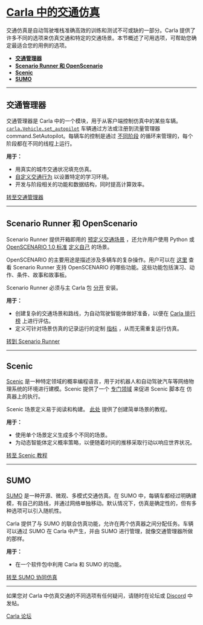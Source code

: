 # [Carla 中的交通仿真](https://carla.readthedocs.io/en/latest/ts_traffic_simulation_overview/) 

交通仿真是自动驾驶堆栈准确高效的训练和测试不可或缺的一部分。Carla 提供了许多不同的选项来仿真交通和特定的交通场景。本节概述了可用选项，可帮助您确定最适合您的用例的选项。

- [__交通管理器__](#traffic-manager)
- [__Scenario Runner 和 OpenScenario__](#scenario-runner-and-openscenario)
- [__Scenic__](#scenic)
- [__SUMO__](#sumo)

---

## 交通管理器

交通管理器是 Carla 中的一个模块，用于从客户端控制仿真中的某些车辆。[`carla.Vehicle.set_autopilot`](https://carla.readthedocs.io/en/latest/python_api/#carla.Vehicle.set_autopilot) 车辆通过方法或注册到流量管理器command.SetAutopilot。每辆车的控制是通过 [不同阶段](adv_traffic_manager.md#stages) 的循环来管理的，每个阶段都在不同的线程上运行。

__用于：__

- 用真实的城市交通状况填充仿真。
- [自定义交通行为](adv_traffic_manager.md#general-considerations) 以设置特定的学习环境。 
- 开发与阶段相关的功能和数据结构，同时提高计算效率。

<div class="build-buttons">
<p>
<a href="https://carla.readthedocs.io/en/latest/adv_traffic_manager/" target="_blank" class="btn btn-neutral" title="Go to Traffic Manager">
转至交通管理器</a>
</p>
</div>

---

## Scenario Runner 和 OpenScenario

Scenario Runner 提供开箱即用的 [预定义交通场景](https://carla-scenariorunner.readthedocs.io/en/latest/list_of_scenarios/) ，还允许用户使用 Python 或 [OpenSCENARIO 1.0 标准](https://releases.asam.net/OpenSCENARIO/1.0.0/ASAM_OpenSCENARIO_BS-1-2_User-Guide_V1-0-0.html#_foreword) [定义自己](https://carla-scenariorunner.readthedocs.io/en/latest/creating_new_scenario/) 的场景。

OpenSCENARIO 的主要用途是描述涉及多辆车的复杂操作。用户可以在 [这里](https://carla-scenariorunner.readthedocs.io/en/latest/openscenario_support/) 查看 Scenario Runner 支持 OpenSCENARIO 的哪些功能。这些功能包括演习、动作、条件、故事和故事板。

Scenario Runner 必须与主 Carla 包 [分开](https://github.com/carla-simulator/scenario_runner) 安装。

__用于：__

- 创建复杂的交通场景和路线，为自动驾驶智能体做好准备，以便在 [Carla 排行榜](https://leaderboard.carla.org/) 上进行评估。
- 定义可针对场景仿真的记录运行的定制 [指标](https://carla-scenariorunner.readthedocs.io/en/latest/metrics_module/) ，从而无需重复运行仿真。

<div class="build-buttons">
<p>
<a href="https://carla-scenariorunner.readthedocs.io" target="_blank" class="btn btn-neutral" title="Go to Scenario Runner">
转到 Scenario Runner</a>
</p>
</div>

---



## Scenic

[Scenic](https://scenic-lang.readthedocs.io) 是一种特定领域的概率编程语言，用于对机器人和自动驾驶汽车等网络物理系统的环境进行建模。Scenic 提供了一个 [专门领域](https://scenic-lang.readthedocs.io/en/latest/modules/scenic.simulators.carla.html) 来促进 Scenic 脚本在 仿真器上的执行。

Scenic 场景定义易于阅读和构建。 [此处](tuto_G_scenic.md) 提供了创建简单场景的教程。

__用于：__

- 使用单个场景定义生成多个不同的场景。
- 为动态智能体定义概率策略，以便随着时间的推移采取行动以响应世界状况。

<div class="build-buttons">
<p>
<a href="https://carla.readthedocs.io/en/latest/tuto_G_scenic/" target="_blank" class="btn btn-neutral" title="Go to Scenic Tutorial">
转至 Scenic 教程</a>
</p>
</div>

---

## SUMO

[SUMO](https://sumo.dlr.de/docs/SUMO_at_a_Glance.html) 是一种开源、微观、多模式交通仿真。在 SUMO 中，每辆车都经过明确建模，有自己的路线，并通过网络单独移动。默认情况下，仿真是确定性的，但有多种选项可以引入随机性。

Carla 提供了与 SUMO 的联合仿真功能，允许在两个仿真器之间分配任务。车辆可以通过 SUMO 在 Carla 中产生，并由 SUMO 进行管理，就像交通管理器所做的那样。

__用于：__

- 在一个软件包中利用 Carla 和 SUMO 的功能。

<div class="build-buttons">
<p>
<a href="https://carla.readthedocs.io/en/latest/adv_sumo/" target="_blank" class="btn btn-neutral" title="Go to SUMO Co-Simulation">
转至 SUMO 协同仿真</a>
</p>
</div>

---

如果您对 Carla 中仿真交通的不同选项有任何疑问，请随时在论坛或 [Discord](https://discord.gg/8kqACuC) 中发帖。

<div class="build-buttons">
<p>
<a href="https://github.com/carla-simulator/carla/discussions/" target="_blank" class="btn btn-neutral" title="Go to the CARLA forum">
Carla 论坛</a>
</p>
</div>

